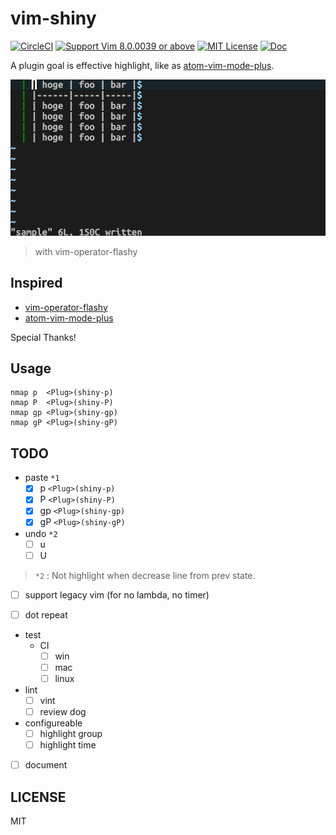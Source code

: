 # vim-shiny

[![CircleCI](https://img.shields.io/circleci/project/github/MaxMEllon/vim-shiny/master.svg?style=flat-square&label=Circle%20CI)](https://circleci.com/gh/MaxMEllon/vim-shiny)
[![Support Vim 8.0.0039 or above](https://img.shields.io/badge/support-Vim%208.0.0039%20or%20above-yellowgreen.svg?style=flat-square)](github.com/vim/vim/releases/tag/v8.0.0039)
[![MIT License](https://img.shields.io/badge/license-MIT-blue.svg?style=flat-square)](LICENSE.txt)
[![Doc](https://img.shields.io/badge/doc%20-%3Ah%20vim-shiny-red.svg?style=flat-square)](./doc/vim-shiny.txt)

A plugin goal is effective highlight, like as [atom-vim-mode-plus](https://github.com/t9md/atom-vim-mode-plus).

![Demo movie](./.github/demo.gif)

> with vim-operator-flashy

## Inspired

- [vim-operator-flashy](https://github.com/haya14busa/vim-operator-flashy)
- [atom-vim-mode-plus](https://github.com/t9md/atom-vim-mode-plus)

Special Thanks!

## Usage

```vim
nmap p  <Plug>(shiny-p)
nmap P  <Plug>(shiny-P)
nmap gp <Plug>(shiny-gp)
nmap gP <Plug>(shiny-gP)
```

## TODO

- paste `*1`
  - [x] p  `<Plug>(shiny-p)`
  - [x] P  `<Plug>(shiny-P)`
  - [x] gp `<Plug>(shiny-gp)`
  - [x] gP `<Plug>(shiny-gP)`

- undo `*2`
  - [ ] u
  - [ ] U

> `*2` : Not highlight when decrease line from prev state.

- [ ] support legacy vim (for no lambda, no timer)

- [ ] dot repeat

- test
  - CI
    - [ ] win
    - [ ] mac
    - [ ] linux

- lint
  - [ ] vint
  - [ ] review dog

- configureable
  - [ ] highlight group
  - [ ] highlight time

- [ ] document

LICENSE
---

MIT
